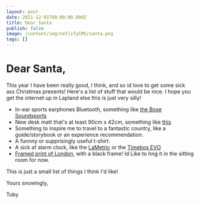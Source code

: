 ```yaml
---
layout: post
date: 2021-12-01T08:00:00.000Z
title: Dear Santa
publish: false
image: /content/img/netlifyCMS/santa.png
tags: []
---
```

# Dear Santa,
This year I have been really good, I think, and so id love to get some sick ass Christmas presents! Here's a list of stuff that would be nice. I hope you get the internet up in Lapland else this is just very silly!

 * In-ear sports earphones Bluetooth, something like [the Bose Soundsports](https://www.currys.co.uk/gbuk/audio-and-headphones/headphones/headphones/bose-soundsport-wireless-bluetooth-headphones-aqua-10145623-pdt.html)
 * New desk matt that's at least 90cm x 42cm, something like [this](https://www.orbitkey.eu/collections/orbitkey-desk-mat/products/orbitkey-desk-mat?gclid=CjwKCAiAhreNBhAYEiwAFGGKPCG97qVTn1Kpx0hg9T1lPadUsS1Lj7-Zrm9OuN8GXR9EYC_Fc5fw9xoC2BkQAvD_BwE&variant=32753874206816)
 * Something to inspire me to travel to a fantastic country, like a guide/storybook or an experience recommendation.
 * A funnny or supprisingly useful t-shirt. 
 * A sick af alarm clock, like the [LaMetric](https://lametric.com/en-GB/time/tech-specs) or the [Timebox EVO](https://www.divoom.com/products/divoom-timebox-evo)
 * [Framed print of London](https://evermade.com/collections/jenni-sparks/products/hand-drawn-map-of-london?variant=13161709830208), with a black frame! Id Like to hng it in the sitting room for now.

 This is just a small list of things I think I'd like!

 Yours snowingly,

 Toby
